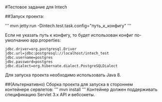#Тестовое задание для Intech

##Запуск проекта:

'''
mvn jetty:run -Dintech.test.task.config="путь_к_конфигу"
'''

Если не указать путь к конфигу, то будет использован конфиг по-умолчанию app.properties:
```
jdbc.driver=org.postgresql.Driver
jdbc.url=jdbc:postgresql://localhost/intech_test
jdbc.username=postgres
jdbc.password=postgres
jdbc.dialect=org.hibernate.dialect.PostgreSQLDialect
```

Для запуска проекта необходимо использовать Java 8.

##(Альтернативно) Сборка проекта для запуска в стороннем контейнере сервлетов:
'''
mvn install
'''
Контейнер должен поддерживать спецификацию Servlet 3.x API и вебсокеты.
